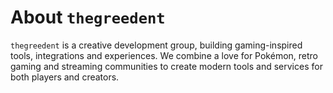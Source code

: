 # About `thegreedent`

`thegreedent` is a creative development group, building gaming-inspired tools, integrations and experiences. We combine a love for Pokémon, retro gaming and streaming communities to create modern tools and services for both players and creators.
